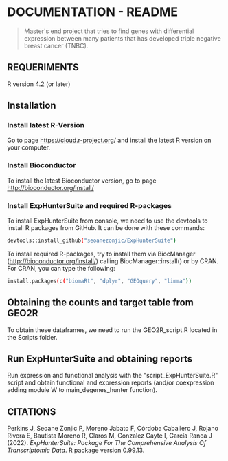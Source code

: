 # DOCUMENTATION - README
> Master's end project that tries to find genes with differential expression between many patients that has developed triple negative breast cancer (TNBC).

## REQUERIMENTS
R version 4.2 (or later)

## Installation

### Install latest R-Version 
Go to page https://cloud.r-project.org/ and install the latest R version on your computer.

### Install Bioconductor
To install the latest Bioconductor version, go to page http://bioconductor.org/install/

### Install ExpHunterSuite and required R-packages
To install ExpHunterSuite from console, we need to use the devtools to install R packages from GitHub. It can be done with these commands:

``` bash
devtools::install_github("seoanezonjic/ExpHunterSuite")
```

To install required R-packages, try to install them via BiocManager (http://bioconductor.org/install/) calling BiocManager::install() or by CRAN. For CRAN, you can type the following:
```bash
install.packages(c("biomaRt", "dplyr", "GEOquery", "limma"))
```

## Obtaining the counts and target table from GEO2R
To obtain these dataframes, we need to run the GEO2R_script.R located in the Scripts folder.

## Run ExpHunterSuite and obtaining reports
Run expression and functional analysis with the "script_ExpHunterSuite.R" script and obtain functional and expression reports (and/or coexpression adding module W to main_degenes_hunter function). 

## CITATIONS

Perkins J, Seoane Zonjic P, Moreno Jabato F, Córdoba Caballero J,
  Rojano Rivera E, Bautista Moreno R, Claros M, Gonzalez Gayte I,
  García Ranea J (2022). _ExpHunterSuite: Package For The Comprehensive
  Analysis Of Transcriptomic Data_. R package version 0.99.13.

